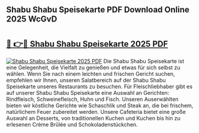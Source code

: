 ## Shabu Shabu Speisekarte PDF Download Online 2025 WcGvD

# <h2><a href="http://gc8z8o4.nevu.top/?p=Shabu+Shabu+Speisekarte">🔗 👉🔴 Shabu Shabu Speisekarte 2025 PDF</a></h2>

[![Shabu Shabu Speisekarte 2025 PDF](https://i.imgur.com/dBaPXMq.png)](http://gc8z8o4.nevu.top/?p=Shabu+Shabu+Speisekarte)
Die Shabu Shabu Speisekarte ist eine Gelegenheit, die Vielfalt zu genießen und etwas für sich selbst zu wählen. Wenn Sie nach einem leichten und frischen Gericht suchen, empfehlen wir Ihnen, unseren Salatbereich auf der Shabu Shabu Speisekarte unseres Restaurants zu besuchen. Für Fleischliebhaber gibt es auf unserer Shabu Shabu Speisekarte eine Auswahl an Gerichten: Rindfleisch, Schweinefleisch, Huhn und Fisch. Unseren Auserwählten bieten wir köstliche Gerichte wie Schaschlik und Steak an, die bei frischem, natürlichem Feuer zubereitet werden. Unsere Cafeteria bietet eine große Auswahl an Desserts, von traditionellen Kuchen und Kuchen bis hin zu erlesenen Crème Brûlée und Schokoladenstückchen.
